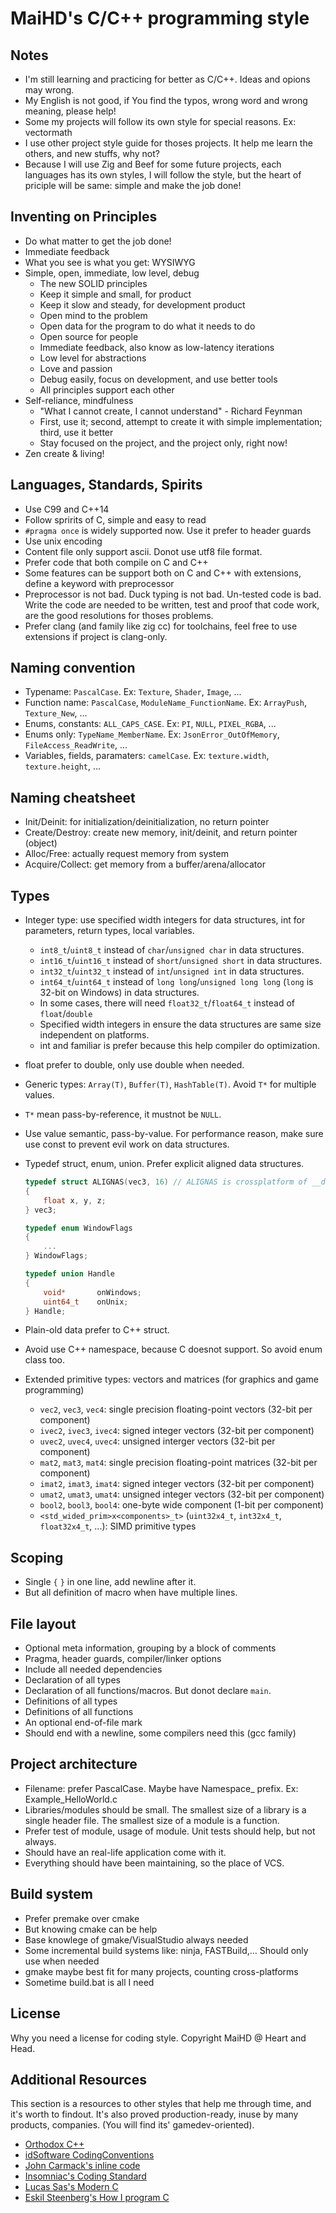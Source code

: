 # MaiHD's C/C++ programming style

## Notes

- I'm still learning and practicing for better as C/C++. Ideas and opions may wrong. 
- My English is not good, if You find the typos, wrong word and wrong meaning, please help! 
- Some my projects will follow its own style for special reasons. Ex: vectormath
- I use other project style guide for thoses projects. It help me learn the others, and new stuffs, why not? 
- Because I will use Zig and Beef for some future projects, each languages has its own styles, I will follow the style, but the heart of priciple will be same: simple and make the job done!

## Inventing on Principles

- Do what matter to get the job done! 
- Immediate feedback
- What you see is what you get: WYSIWYG
- Simple, open, immediate, low level, debug
    - The new SOLID principles
    - Keep it simple and small, for product
    - Keep it slow and steady, for development product
    - Open mind to the problem
    - Open data for the program to do what it needs to do
    - Open source for people
    - Immediate feedback, also know as low-latency iterations
    - Low level for abstractions
    - Love and passion
    - Debug easily, focus on development, and use better tools
    - All principles support each other
- Self-reliance, mindfulness
    - "What I cannot create, I cannot understand" - Richard Feynman
    - First, use it; second, attempt to create it with simple implementation; third, use it better
    - Stay focused on the project, and the project only, right now! 
- Zen create & living! 

## Languages, Standards, Spirits

- Use C99 and C++14
- Follow spririts of C, simple and easy to read
- `#pragma once` is widely supported now. Use it prefer to header guards
- Use unix encoding
- Content file only support ascii. Donot use utf8 file format.
- Prefer code that both compile on C and C++
- Some features can be support both on C and C++ with extensions, define a keyword with preprocessor
- Preprocessor is not bad. Duck typing is not bad. Un-tested code is bad. Write the code are needed to be written, test and proof that code work, are the good resolutions for thoses problems. 
- Prefer clang (and family like zig cc) for toolchains, feel free to use extensions if project is clang-only. 

## Naming convention

- Typename: `PascalCase`. Ex: `Texture`, `Shader`, `Image`, ...
- Function name: `PascalCase`, `ModuleName_FunctionName`. Ex: `ArrayPush`, `Texture_New`, ...
- Enums, constants: `ALL_CAPS_CASE`. Ex: `PI`, `NULL`, `PIXEL_RGBA`, ...
- Enums only: `TypeName_MemberName`. Ex: `JsonError_OutOfMemory`, `FileAccess_ReadWrite`, ...
- Variables, fields, paramaters: `camelCase`. Ex: `texture.width`, `texture.height`, ...

## Naming cheatsheet

- Init/Deinit: for initialization/deinitialization, no return pointer
- Create/Destroy: create new memory, init/deinit, and return pointer (object)
- Alloc/Free: actually request memory from system
- Acquire/Collect: get memory from a buffer/arena/allocator

## Types

- Integer type: use specified width integers for data structures, int for parameters, return types, local variables.
    + `int8_t`/`uint8_t` instead of `char`/`unsigned char` in data structures.
    + `int16_t`/`uint16_t` instead of `short`/`unsigned short` in data structures.
    + `int32_t`/`uint32_t` instead of `int`/`unsigned int` in data structures.
    + `int64_t`/`uint64_t` instead of `long long`/`unsigned long long` (`long` is 32-bit on Windows) in data structures.
    + In some cases, there will need `float32_t`/`float64_t` instead of `float`/`double`
    + Specified width integers in ensure the data structures are same size independent on platforms.
    + int and familiar is prefer because this help compiler do optimization.

- float prefer to double, only use double when needed.
- Generic types: `Array(T)`, `Buffer(T)`, `HashTable(T)`. Avoid `T*` for multiple values.
- `T*` mean pass-by-reference, it mustnot be `NULL`.
- Use value semantic, pass-by-value. For performance reason, make sure use const to prevent evil work on data structures.
- Typedef struct, enum, union. Prefer explicit aligned data structures.
    ```C
    typedef struct ALIGNAS(vec3, 16) // ALIGNAS is crossplatform of __declspec(align)
    {
        float x, y, z;
    } vec3;

    typedef enum WindowFlags
    {
        ...
    } WindowFlags;

    typedef union Handle
    {
        void*       onWindows;
        uint64_t    onUnix;
    } Handle;
    ```
- Plain-old data prefer to C++ struct.
- Avoid use C++ namespace, because C doesnot support. So avoid enum class too.
- Extended primitive types: vectors and matrices (for graphics and game programming)
    + `vec2`, `vec3`, `vec4`: single precision floating-point vectors (32-bit per component)
    + `ivec2`, `ivec3`, `ivec4`: signed integer vectors (32-bit per component)
    + `uvec2`, `uvec4`, `uvec4`: unsigned interger vectors (32-bit per component)
    + `mat2`, `mat3`, `mat4`: single precision floating-point matrices (32-bit per component)
    + `imat2`, `imat3`, `imat4`: signed integer vectors (32-bit per component)
    + `umat2`, `umat3`, `umat4`: unsigned integer vectors (32-bit per component)
    + `bool2`, `bool3`, `bool4`: one-byte wide component (1-bit per component)
    + `<std_wided_prim>x<components>_t>` (`uint32x4_t`, `int32x4_t`, `float32x4_t`, ...): SIMD primitive types

## Scoping

- Single `{` `}` in one line, add newline after it.
- But all definition of macro when have multiple lines.

## File layout

- Optional meta information, grouping by a block of comments
- Pragma, header guards, compiler/linker options
- Include all needed dependencies
- Declaration of all types
- Declaration of all functions/macros. But donot declare `main`.
- Definitions of all types
- Definitions of all functions
- An optional end-of-file mark
- Should end with a newline, some compilers need this (gcc family) 

## Project architecture

- Filename: prefer PascalCase. Maybe have Namespace_ prefix. Ex: Example_HelloWorld.c
- Libraries/modules should be small. The smallest size of a library is a single header file. The smallest size of a module is a function.
- Prefer test of module, usage of module. Unit tests should help, but not always.
- Should have an real-life application come with it.
- Everything should have been maintaining, so the place of VCS.

## Build system

- Prefer premake over cmake
- But knowing cmake can be help
- Base knowlege of gmake/VisualStudio always needed
- Some incremental build systems like: ninja, FASTBuild,... Should only use when needed
- gmake maybe best fit for many projects, counting cross-platforms
- Sometime build.bat is all I need

## License

Why you need a license for coding style. Copyright MaiHD @ Heart and Head. 

## Additional Resources

This section is a resources to other styles that help me through time, and it's worth to findout. It's also proved production-ready, inuse by many products, companies. (You will find its' gamedev-oriented). 
- [Orthodox C++](https://gist.github.com/bkaradzic/2e39896bc7d8c34e042b)
- [idSoftware CodingConventions](https://fabiensanglard.net/fd_proxy/doom3/CodeStyleConventions.pdf)
- [John Carmack's inline code](http://number-none.com/blow/john_carmack_on_inlined_code.html)
- [Insomniac's Coding Standard](https://gist.github.com/Kerollmops/fcad27cfef9e3552cb75a3d201494ba6)
- [Lucas Sas's Modern C](https://www.youtube.com/watch?v=QpAhX-gsHMs)
- [Eskil Steenberg's How I program C](https://www.youtube.com/watch?v=443UNeGrFoM&list=PLT6InxK-XQvOpYklsuSAcQ9zmVDClRX6x&index=1)